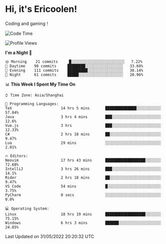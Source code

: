# Hi, it's Ericoolen!
Coding and gaming！

<!--START_SECTION:waka-->
![Code Time](http://img.shields.io/badge/Code%20Time-301%20hrs%209%20mins-blue)

![Profile Views](http://img.shields.io/badge/Profile%20Views-3-blue)

**I'm a Night 🦉** 

```text
🌞 Morning    21 commits     █░░░░░░░░░░░░░░░░░░░░░░░░   7.22% 
🌆 Daytime    98 commits     ████████░░░░░░░░░░░░░░░░░   33.68% 
🌃 Evening    111 commits    █████████░░░░░░░░░░░░░░░░   38.14% 
🌙 Night      61 commits     █████░░░░░░░░░░░░░░░░░░░░   20.96%

```


📊 **This Week I Spent My Time On** 

```text
⌚︎ Time Zone: Asia/Shanghai

💬 Programming Languages: 
TeX                      14 hrs 5 mins       ██████████████░░░░░░░░░░░   57.84% 
Java                     3 hrs 4 mins        ███░░░░░░░░░░░░░░░░░░░░░░   12.6% 
Vue.js                   3 hrs               ███░░░░░░░░░░░░░░░░░░░░░░   12.33% 
C#                       2 hrs 18 mins       ██░░░░░░░░░░░░░░░░░░░░░░░   9.47% 
Lua                      29 mins             ░░░░░░░░░░░░░░░░░░░░░░░░░   2.01%

🔥 Editors: 
Neovim                   17 hrs 43 mins      ██████████████████░░░░░░░   72.68% 
IntelliJ                 3 hrs 26 mins       ███░░░░░░░░░░░░░░░░░░░░░░   14.1% 
Rider                    2 hrs 18 mins       ██░░░░░░░░░░░░░░░░░░░░░░░   9.47% 
VS Code                  54 mins             █░░░░░░░░░░░░░░░░░░░░░░░░   3.75% 
PyCharm                  0 secs              ░░░░░░░░░░░░░░░░░░░░░░░░░   0.0%

💻 Operating System: 
Linux                    18 hrs 19 mins      ██████████████████░░░░░░░   75.15% 
Windows                  6 hrs 3 mins        ██████░░░░░░░░░░░░░░░░░░░   24.85%

```


 Last Updated on 31/05/2022 20:20:32 UTC
<!--END_SECTION:waka-->

